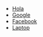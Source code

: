 - [Hola](https://www.youtube.com/watch?v=grOjfJpqwyw&list=PLUER6d6Xavb5yLHty9xatiOsHGbqLcRis&index=1)
- [Google](https://google.)
- [Facebook](https://facebook.)
- [Laptop](https://www.20thcenturystudios.com/404)